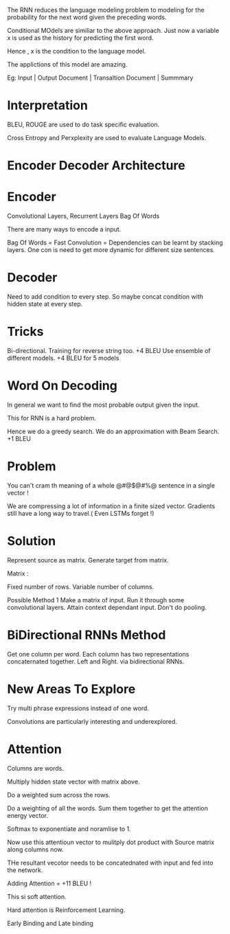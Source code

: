 
The RNN reduces the language modeling problem to modeling for the probability for the next word given the preceding words.

Conditional MOdels are similiar to the above approach. Just now a variable x is used as the history for predicting the first word.

Hence , x is the condition to the language model.

The applictions of this model are amazing.

Eg: 
Input | Output
Document | Transaltion
Document | Summmary

# Interpretation

BLEU, ROUGE are used to do task specific evaluation.

Cross Entropy and Perxplexity are used to evaluate Language Models.

# Encoder Decoder Architecture

# Encoder

Convolutional Layers, 
Recurrent Layers
Bag Of Words 

There are many ways to encode a input.

Bag Of Words = Fast
Convolution = Dependencies can be learnt by stacking layers. One con is need to get more dynamic for different size sentences.

# Decoder

Need to add condition to every step. So maybe concat condition with hidden state at every step.

# Tricks

Bi-directional. Training for reverse string too. +4 BLEU
Use ensemble of different models. +4 BLEU for 5 models

# Word On Decoding

In general we want to find the most probable output given the input.

This for RNN is a hard problem.

Hence we do a greedy search. We do an approximation with Beam Search. +1 BLEU


# Problem

You can't cram th meaning of a whole @#@$@#%@ sentence in a single vector !

We are compressing a lot of information in a finite sized vector. 
Gradients still have a long way to travel.( Even LSTMs forget !)


# Solution

Represent source as matrix.
Generate target from matrix.

Matrix : 

Fixed number of rows.
Variable number of columns.

Possible Method 1
Make a matrix of input. Run it through some convolutional layers. Attain context dependant input. Don't do pooling.

# BiDirectional RNNs Method

Get one column per word.
Each column has two representations concaternated together. Left and Right. via bidirectional RNNs.

# New Areas To Explore

Try multi phrase expressions instead of one word. 

Convolutions are particularly interesting and underexplored.

# Attention

Columns are words.

Multiply hidden state vector with matrix above.

Do a weighted sum across the rows.

Do a weighting of all the words. Sum them together to get the attention energy vector.

Softmax to exponentiate and noramlise to 1.

Now use this attentioun vector to mulitply dot product with Source matrix along columns now.

THe resultant vecotor needs to be concatednated with input and fed into the network.

Adding Attention = +11 BLEU !

This si soft attention.

Hard attention is Reinforcement Learning.

Early Binding and Late binding
